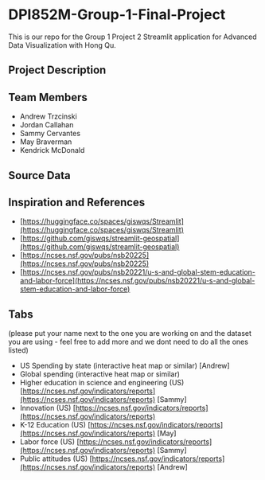 # DPI852M-Group-1-Final-Project

This is our repo for the Group 1 Project 2 Streamlit application for Advanced Data Visualization with Hong Qu.

## Project Description

## Team Members

- Andrew Trzcinski
- Jordan Callahan
- Sammy Cervantes
- May Braverman
- Kendrick McDonald

## Source Data

## Inspiration and References

- [https://huggingface.co/spaces/giswqs/Streamlit](https://huggingface.co/spaces/giswqs/Streamlit)
- [https://github.com/giswqs/streamlit-geospatial](https://github.com/giswqs/streamlit-geospatial)
- [https://ncses.nsf.gov/pubs/nsb20225](https://ncses.nsf.gov/pubs/nsb20225)
- [https://ncses.nsf.gov/pubs/nsb20221/u-s-and-global-stem-education-and-labor-force](https://ncses.nsf.gov/pubs/nsb20221/u-s-and-global-stem-education-and-labor-force)

## Tabs

(please put your name next to the one you are working on and the dataset you are using - feel free to add more and we dont need to do all the ones listed)

- US Spending by state (interactive heat map or similar) [Andrew]
- Global spending (interactive heat map or similar)
- Higher education in science and engineering (US) [https://ncses.nsf.gov/indicators/reports](https://ncses.nsf.gov/indicators/reports) [Sammy]
- Innovation (US) [https://ncses.nsf.gov/indicators/reports](https://ncses.nsf.gov/indicators/reports)
- K-12 Education (US) [https://ncses.nsf.gov/indicators/reports](https://ncses.nsf.gov/indicators/reports) [May]
- Labor force (US) [https://ncses.nsf.gov/indicators/reports](https://ncses.nsf.gov/indicators/reports) [Sammy]
- Public attitudes (US) [https://ncses.nsf.gov/indicators/reports](https://ncses.nsf.gov/indicators/reports) [Andrew]
